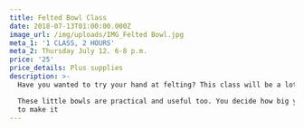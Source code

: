 ```yaml
---
title: Felted Bowl Class
date: 2018-07-13T01:00:00.000Z
image_url: /img/uploads/IMG_Felted Bowl.jpg
meta_1: '1 CLASS, 2 HOURS'
meta_2: Thursday July 12. 6-8 p.m.
price: '25'
price_details: Plus supplies
description: >-
  Have you wanted to try your hand at felting? This class will be a lot of fun. 

  These little bowls are practical and useful too. You decide how big you’d like
  to make it
---
```





